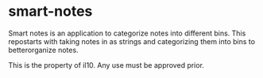 # smart-notes

Smart notes is an application to categorize notes into different bins. 
This repostarts with taking notes in as strings and categorizing them into bins to betterorganize notes. 

This is the property of il10. Any use must be approved prior.

